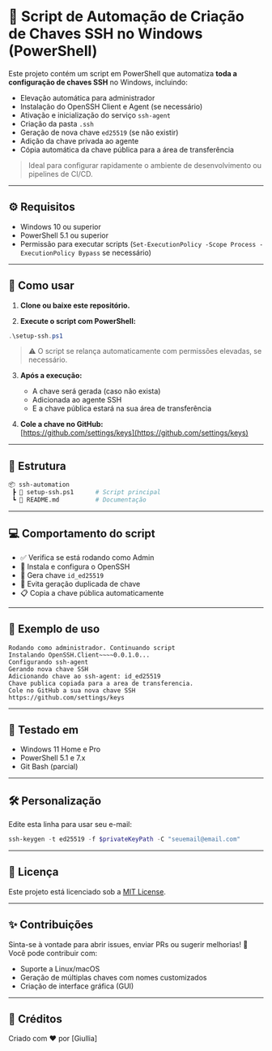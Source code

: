 
# 🔐 Script de Automação de Criação de Chaves SSH no Windows (PowerShell)

Este projeto contém um script em PowerShell que automatiza **toda a configuração de chaves SSH** no Windows, incluindo:

- Elevação automática para administrador  
- Instalação do OpenSSH Client e Agent (se necessário)  
- Ativação e inicialização do serviço `ssh-agent`  
- Criação da pasta `.ssh`  
- Geração de nova chave `ed25519` (se não existir)  
- Adição da chave privada ao agente  
- Cópia automática da chave pública para a área de transferência  

> Ideal para configurar rapidamente o ambiente de desenvolvimento ou pipelines de CI/CD.

---

## ⚙️ Requisitos

- Windows 10 ou superior  
- PowerShell 5.1 ou superior  
- Permissão para executar scripts (`Set-ExecutionPolicy -Scope Process -ExecutionPolicy Bypass` se necessário)

---

## 🚀 Como usar

1. **Clone ou baixe este repositório.**

2. **Execute o script com PowerShell:**

```powershell
.\setup-ssh.ps1
```

> ⚠️ O script se relança automaticamente com permissões elevadas, se necessário.

3. **Após a execução:**
   - A chave será gerada (caso não exista)
   - Adicionada ao agente SSH
   - E a chave pública estará na sua área de transferência

4. **Cole a chave no GitHub:**  
   [https://github.com/settings/keys](https://github.com/settings/keys)

---

## 📁 Estrutura

```bash
📦 ssh-automation
 ┣ 📄 setup-ssh.ps1      # Script principal
 ┗ 📄 README.md          # Documentação
```

---

## 💻 Comportamento do script

- ✅ Verifica se está rodando como Admin  
- 🧰 Instala e configura o OpenSSH  
- 🔐 Gera chave `id_ed25519`  
- 🧠 Evita geração duplicada de chave  
- 📋 Copia a chave pública automaticamente

---

## 📌 Exemplo de uso

```text
Rodando como administrador. Continuando script
Instalando OpenSSH.Client~~~~0.0.1.0...
Configurando ssh-agent
Gerando nova chave SSH
Adicionando chave ao ssh-agent: id_ed25519
Chave publica copiada para a area de transferencia.
Cole no GitHub a sua nova chave SSH
https://github.com/settings/keys
```

---

## 🧪 Testado em

- Windows 11 Home e Pro  
- PowerShell 5.1 e 7.x  
- Git Bash (parcial)

---

## 🛠️ Personalização

Edite esta linha para usar seu e-mail:

```powershell
ssh-keygen -t ed25519 -f $privateKeyPath -C "seuemail@email.com"
```

---

## 📄 Licença

Este projeto está licenciado sob a [MIT License](LICENSE).

---

## ✨ Contribuições

Sinta-se à vontade para abrir issues, enviar PRs ou sugerir melhorias! 🚀  
Você pode contribuir com:

- Suporte a Linux/macOS  
- Geração de múltiplas chaves com nomes customizados  
- Criação de interface gráfica (GUI)

---

## 🤝 Créditos

Criado com ❤️ por [Giullia]
